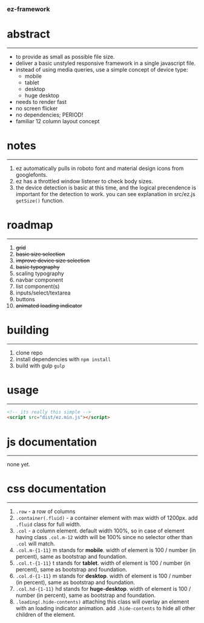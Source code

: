 ### ez-framework

# abstract
-----
- to provide as small as possible file size.
- deliver a basic unstyled responsive framework in a single javascript file.
- instead of using media queries, use a simple concept of device type:
	- mobile
	- tablet
	- desktop
	- huge desktop
- needs to render fast
- no screen flicker
- no dependencies; PERIOD!
- familiar 12 column layout concept

# notes
-----
1. ez automatically pulls in roboto font and material design icons from googlefonts.
2. ez has a throttled window listener to check body sizes.
3. the device detection is basic at this time, and the logical precendence is important for the detection to work. you can see explanation in src/ez.js `getSize()` function.

	
# roadmap
-----
1. ~~grid~~
2. ~~basic size selection~~
3. ~~improve device size selection~~
4. ~~basic typography~~
5. scaling typography
6. navbar component
7. list component(s)
8. inputs/select/textarea
9. buttons 
10. ~~animated loading indicator~~
	
# building
-----
1. clone repo
2. install dependencies with `npm install`
3. build with gulp `gulp`
	
# usage
-----
```html
<!-- its really this simple -->
<script src="dist/ez.min.js"></script>
```

# js documentation
-----
none yet.
	
# css documentation
-----

1. `.row` - a row of columns
2. `.container(.fluid)` - a container element with max width of 1200px. add `.fluid` class for full width.
3. `.col` - a column element. default width 100%, so in case of element having class `.col.m-12` width will be 100% since no selector other than `.col` will match. 
4. `.col.m-{1-11}` m stands for **mobile**. width of element is 100 / number (in percent), same as bootstrap and foundation.
5. `.col.t-{1-11}` t stands for **tablet**. width of element is 100 / number (in percent), same as bootstrap and foundation.
6. `.col.d-{1-11}` m stands for **desktop**. width of element is 100 / number (in percent), same as bootstrap and foundation.
7. `.col.hd-{1-11}` hd stands for **huge-desktop**. width of element is 100 / number (in percent), same as bootstrap and foundation.
8. `.loading(.hide-contents)` attaching this class will overlay an element with an loading indicator animation. add `.hide-contents` to hide all other children of the element.